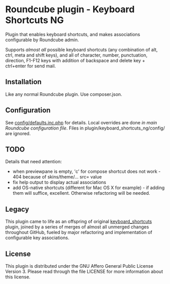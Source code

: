# Roundcube plugin - Keyboard Shortcuts NG

Plugin that enables keyboard shortcuts, and makes associations configurable
by Roundcube admin.

Supports _almost all_ possible keyboard shortcuts (any combination of alt, ctrl,
meta and shift keys), and all of character, number, punctuation, direction, F1-F12
keys with addition of backspace and delete key + ctrl+enter for send mail.



## Installation

Like any normal Roundcube plugin. Use composer.json.



## Configuration

See [config/defaults.inc.php](config/defaults.inc.php) for details.
Local overrides are done _in main Roundcube configuration file_.
Files in plugin/keyboard_shortcuts_ng/config/ are ignored.



## TODO

Details that need attention:
- when previewpane is empty, 'c' for compose shortcut does not work - 404 because of skins/theme/... src= value
- fix help output to display actual associations
- add OS-native shortcuts (different for Mac OS X for example) - if adding them will suffice, excellent. Otherwise refactoring will be needed.



## Legacy

This plugin came to life as an offspring of original
[keyboard_shortcuts](https://github.com/corbosman/keyboard_shortcuts) plugin,
joined by a series of merges of almost all unmerged changes throughout GitHub,
fueled by major refactoring and implementation of configurable key associations.



## License

This plugin is distributed under the GNU Affero General Public License Version 3.
Please read through the file LICENSE for more information about this license.
